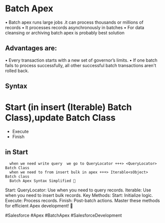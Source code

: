 # Batch Apex
  •	Batch apex runs large jobs .it can process thousands or millions of records
  •	It processes records asynchronously in batches
  •	For data cleansing or archiving batch apex is probably best solution 
## Advantages are:
  •	Every transaction starts with a new set of governor’s limits.
  •	If one batch fails to process successfully, all other successful batch transactions aren't rolled back.
##                                            Syntax 
  # Start   (in insert (Iterable<sObject>) Batch Class),update <QueryLocator>  Batch Class   
  * Execute 
  * Finish


## in Start 
      when we need write query  we go to QueryLocator +++> <QueryLocator>  Batch Class 
      when we need to from insert bulk in apex +++> Iterable<sObject> Batch class
      Batch Apex Syntax Simplified 🚀
Start:
QueryLocator: Use when you need to query records.
Iterable<sObject>: Use when you need to insert bulk records.
Key Methods:
Start: Initialize logic.
Execute: Process records.
Finish: Post-batch actions.
Master these methods for efficient Apex development! 🌟

#Salesforce #Apex #BatchApex #SalesforceDevelopment
